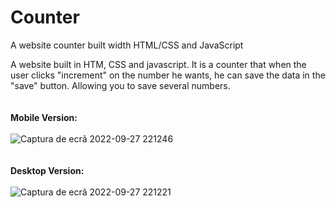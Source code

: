 # Counter
A website counter built width HTML/CSS and JavaScript

A website built in HTM, CSS and javascript. It is a counter that when the user clicks "increment" on the number he wants, he can save the data in the "save" button. 
Allowing you to save several numbers.
<br><br><br>
<b>Mobile Version:</b>
<br><br>
![Captura de ecrã 2022-09-27 221246](https://user-images.githubusercontent.com/63007843/192636555-7a14b5b5-9374-44e1-9f11-1ee8032bb387.png)<br><br><br>
<b>Desktop Version:</b>
<br><br>
![Captura de ecrã 2022-09-27 221221](https://user-images.githubusercontent.com/63007843/192636559-1aee1b21-fd83-4fdd-8bca-75999b975370.png)
